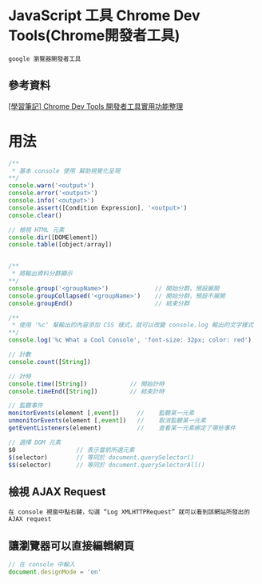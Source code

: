 # JavaScript 工具 Chrome Dev Tools(Chrome開發者工具)

```
google 瀏覽器開發者工具
```

## 參考資料

[[學習筆記] Chrome Dev Tools 開發者工具實用功能整理](https://pjchender.blogspot.com/2017/06/chrome-dev-tools.html)

# 用法

```JavaScript
/**
 * 基本 console 使用 幫助視覺化呈現
**/
console.warn('<output>')
console.error('<output>')
console.info('<output>')
console.assert([Condition Expression], '<output>')
console.clear()

// 檢視 HTML 元素
console.dir([DOMElement])
console.table([object/array])


/**
 * 將輸出資料分群顯示
**/
console.group('<groupName>')             // 開始分群，預設展開
console.groupCollapsed('<groupName>')    // 開始分群，預設不展開
console.groupEnd()                       // 結束分群

/**
 * 使用 '%c' 幫輸出的內容添加 CSS 樣式，就可以改變 console.log 輸出的文字樣式
**/
console.log('%c What a Cool Console', 'font-size: 32px; color: red')

// 計數
console.count([String])

// 計時
console.time([String])            // 開始計時
console.timeEnd([String])         // 結束計時

// 監聽事件
monitorEvents(element [,event])     //    監聽某一元素
unmonitorEvents(element [,event])   //    取消監聽某一元素
getEventListeners(element)          //    查看某一元素綁定了哪些事件

// 選擇 DOM 元素
$0                 // 表示當前所選元素
$(selector)        // 等同於 document.querySelector()
$$(selector)       // 等同於 document.querySelectorAll()
```

## 檢視 AJAX Request

```
在 console 視窗中點右鍵，勾選 “Log XMLHTTPRequest” 就可以看到該網站所發出的 AJAX request
```

## 讓瀏覽器可以直接編輯網頁

```JavaScript
// 在 console 中輸入
document.designMode = 'on'
```